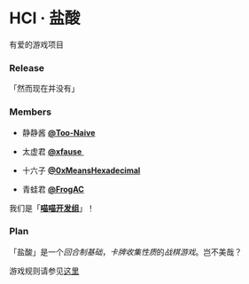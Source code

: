 # HCl · 盐酸
有爱的游戏项目

### Release

「然而现在并没有」

### Members

- 静静酱 [**@Too-Naive**](https://github.com/Too-Naive)

- 太虚君 [**@xfause** ](https://github.com/xfause)

- 十六子 [**@0xMeansHexadecimal**](https://github.com/0xMeansHexadecimal)

- 青蛙君 [**@FrogAC**](https://github.com/FrogAC)

我们是「[**喵喵开发组**](https://github.com/NyanNyanDevelopers)」！

### Plan

「盐酸」是一个*回合制基础*，*卡牌收集性质*的*战棋游戏*。岂不美哉？

游戏规则请参见[这里](https://github.com/NyanNyanDevelopers/HCl/blob/master/README.md)

